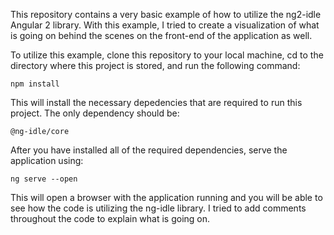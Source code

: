 This repository contains a very basic example of how to utilize the ng2-idle Angular 2 library. With this example, I tried to create a visualization of what is going on behind the scenes on the front-end of the application as well.

To utilize this example, clone this repository to your local machine, cd to the directory where this project is stored, and run the following command:

`npm install`

This will install the necessary depedencies that are required to run this project. The only dependency should be:

`@ng-idle/core`

After you have installed all of the required dependencies, serve the application using:

`ng serve --open`

This will open a browser with the application running and you will be able to see how the code is utilizing the ng-idle library. I tried to add comments throughout the code to explain what is going on.
